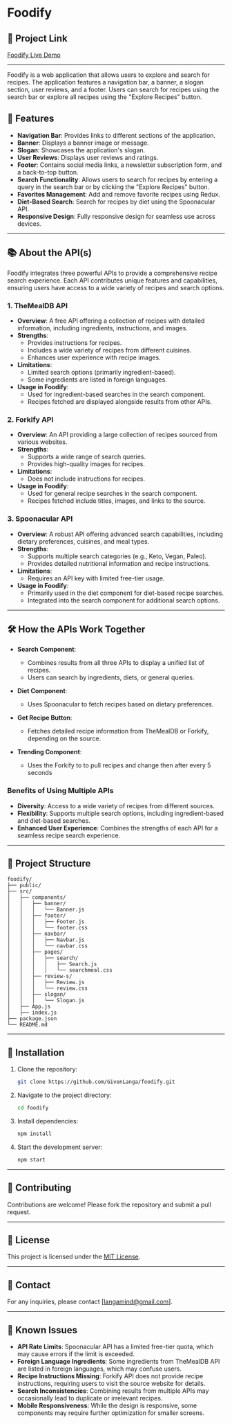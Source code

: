 # Foodify

## 🔗 Project Link

[Foodify Live Demo](https://foodifymeals.netlify.app/)

---

Foodify is a web application that allows users to explore and search for recipes. The application features a navigation bar, a banner, a slogan section, user reviews, and a footer. Users can search for recipes using the search bar or explore all recipes using the "Explore Recipes" button.

## 🌟 Features

- **Navigation Bar**: Provides links to different sections of the application.
- **Banner**: Displays a banner image or message.
- **Slogan**: Showcases the application's slogan.
- **User Reviews**: Displays user reviews and ratings.
- **Footer**: Contains social media links, a newsletter subscription form, and a back-to-top button.
- **Search Functionality**: Allows users to search for recipes by entering a query in the search bar or by clicking the "Explore Recipes" button.
- **Favorites Management**: Add and remove favorite recipes using Redux.
- **Diet-Based Search**: Search for recipes by diet using the Spoonacular API.
- **Responsive Design**: Fully responsive design for seamless use across devices.

---

## 📚 About the API(s)

Foodify integrates three powerful APIs to provide a comprehensive recipe search experience. Each API contributes unique features and capabilities, ensuring users have access to a wide variety of recipes and search options.

### 1. TheMealDB API

- **Overview**: A free API offering a collection of recipes with detailed information, including ingredients, instructions, and images.
- **Strengths**:
  - Provides instructions for recipes.
  - Includes a wide variety of recipes from different cuisines.
  - Enhances user experience with recipe images.
- **Limitations**:
  - Limited search options (primarily ingredient-based).
  - Some ingredients are listed in foreign languages.
- **Usage in Foodify**:
  - Used for ingredient-based searches in the search component.
  - Recipes fetched are displayed alongside results from other APIs.

### 2. Forkify API

- **Overview**: An API providing a large collection of recipes sourced from various websites.
- **Strengths**:
  - Supports a wide range of search queries.
  - Provides high-quality images for recipes.
- **Limitations**:
  - Does not include instructions for recipes.
- **Usage in Foodify**:
  - Used for general recipe searches in the search component.
  - Recipes fetched include titles, images, and links to the source.

### 3. Spoonacular API

- **Overview**: A robust API offering advanced search capabilities, including dietary preferences, cuisines, and meal types.
- **Strengths**:
  - Supports multiple search categories (e.g., Keto, Vegan, Paleo).
  - Provides detailed nutritional information and recipe instructions.
- **Limitations**:
  - Requires an API key with limited free-tier usage.
- **Usage in Foodify**:
  - Primarily used in the diet component for diet-based recipe searches.
  - Integrated into the search component for additional search options.

---

## 🛠️ How the APIs Work Together

- **Search Component**:
  - Combines results from all three APIs to display a unified list of recipes.
  - Users can search by ingredients, diets, or general queries.
- **Diet Component**:
  - Uses Spoonacular to fetch recipes based on dietary preferences.
- **Get Recipe Button**:

  - Fetches detailed recipe information from TheMealDB or Forkify, depending on the source.

- **Trending Component**:
  - Uses the Forkify to to pull recipes and change then after every 5 seconds

### Benefits of Using Multiple APIs

- **Diversity**: Access to a wide variety of recipes from different sources.
- **Flexibility**: Supports multiple search options, including ingredient-based and diet-based searches.
- **Enhanced User Experience**: Combines the strengths of each API for a seamless recipe search experience.

---

## 📂 Project Structure

```
foodify/
├── public/
├── src/
│   ├── components/
│   │   ├── banner/
│   │   │   └── Banner.js
│   │   ├── footer/
│   │   │   ├── Footer.js
│   │   │   └── footer.css
│   │   ├── navbar/
│   │   │   ├── Navbar.js
│   │   │   └── navbar.css
│   │   ├── pages/
│   │   │   ├── search/
│   │   │   │   ├── Search.js
│   │   │   │   └── searchmeal.css
│   │   ├── review-s/
│   │   │   ├── Review.js
│   │   │   └── review.css
│   │   ├── slogan/
│   │   │   └── Slogan.js
│   ├── App.js
│   ├── index.js
├── package.json
└── README.md
```

---

## 🚀 Installation

1. Clone the repository:
   ```bash
   git clone https://github.com/GivenLanga/foodify.git
   ```
2. Navigate to the project directory:
   ```bash
   cd foodify
   ```
3. Install dependencies:
   ```bash
   npm install
   ```
4. Start the development server:
   ```bash
   npm start
   ```

---

## 🤝 Contributing

Contributions are welcome! Please fork the repository and submit a pull request.

---

## 📜 License

This project is licensed under the [MIT License](LICENSE).

---

## 📧 Contact

For any inquiries, please contact [langamind@gmail.com].

---

## 🐞 Known Issues

- **API Rate Limits**: Spoonacular API has a limited free-tier quota, which may cause errors if the limit is exceeded.
- **Foreign Language Ingredients**: Some ingredients from TheMealDB API are listed in foreign languages, which may confuse users.
- **Recipe Instructions Missing**: Forkify API does not provide recipe instructions, requiring users to visit the source website for details.
- **Search Inconsistencies**: Combining results from multiple APIs may occasionally lead to duplicate or irrelevant recipes.
- **Mobile Responsiveness**: While the design is responsive, some components may require further optimization for smaller screens.
